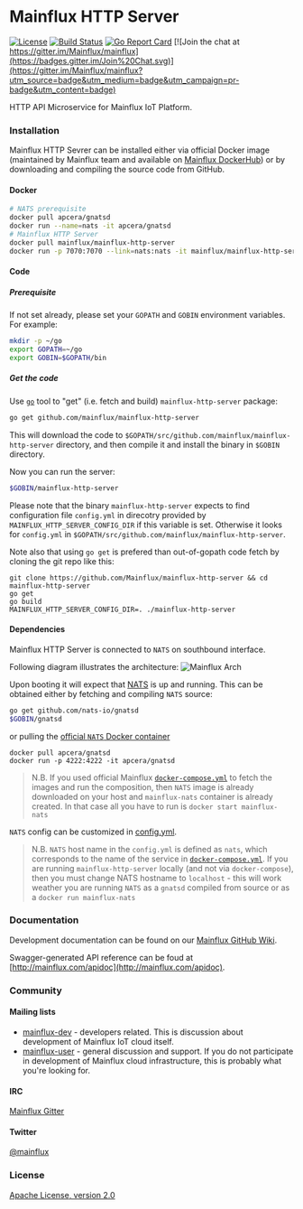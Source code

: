 # Mainflux HTTP Server

[![License](https://img.shields.io/badge/license-Apache%20v2.0-blue.svg)](LICENSE)
[![Build Status](https://travis-ci.org/Mainflux/mainflux-http-server.svg?branch=master)](https://travis-ci.org/Mainflux/mainflux-http-server)
[![Go Report Card](https://goreportcard.com/badge/github.com/Mainflux/mainflux-http-server)](https://goreportcard.com/report/github.com/Mainflux/mainflux-http-server)
[![Join the chat at https://gitter.im/Mainflux/mainflux](https://badges.gitter.im/Join%20Chat.svg)](https://gitter.im/Mainflux/mainflux?utm_source=badge&utm_medium=badge&utm_campaign=pr-badge&utm_content=badge)

HTTP API Microservice for Mainflux IoT Platform.

### Installation
Mainflux HTTP Sevrer can be installed either via official Docker image (maintained by Mainflux team and available on [Mainflux DockerHub](https://hub.docker.com/u/mainflux)) or by downloading and compiling the source code from GitHub.

#### Docker
```bash
# NATS prerequisite
docker pull apcera/gnatsd
docker run --name=nats -it apcera/gnatsd
# Mainflux HTTP Server
docker pull mainflux/mainflux-http-server
docker run -p 7070:7070 --link=nats:nats -it mainflux/mainflux-http-server
```
#### Code
##### Prerequisite
If not set already, please set your `GOPATH` and `GOBIN` environment variables. For example:
```bash
mkdir -p ~/go
export GOPATH=~/go
export GOBIN=$GOPATH/bin
```

##### Get the code
Use [`go`](https://golang.org/cmd/go/) tool to "get" (i.e. fetch and build) `mainflux-http-server` package:
```bash
go get github.com/mainflux/mainflux-http-server
```

This will download the code to `$GOPATH/src/github.com/mainflux/mainflux-http-server` directory,
and then compile it and install the binary in `$GOBIN` directory.

Now you can run the server:
```bash
$GOBIN/mainflux-http-server
```

Please note that the binary `mainflux-http-server` expects to find configuration file `config.yml` in
direcotry provided by `MAINFLUX_HTTP_SERVER_CONFIG_DIR` if this variable is set. Otherwise it looks for `config.yml`
in `$GOPATH/src/github.com/mainflux/mainflux-http-server`.

Note also that using `go get` is prefered than out-of-gopath code fetch by cloning the git repo like this:
```
git clone https://github.com/Mainflux/mainflux-http-server && cd mainflux-http-server
go get
go build
MAINFLUX_HTTP_SERVER_CONFIG_DIR=. ./mainflux-http-server
```

#### Dependencies
Mainflux HTTP Server is connected to `NATS` on southbound interface.

Following diagram illustrates the architecture:
![Mainflux Arch](https://github.com/Mainflux/mainflux-doc/blob/master/mermaid/arch.png)

Upon booting it will expect that [NATS](https://github.com/nats-io/gnatsd) is up and running. This can be obtained either by fetching and compiling `NATS` source:
```bash
go get github.com/nats-io/gnatsd
$GOBIN/gnatsd
```
or pulling the [official `NATS` Docker container](https://hub.docker.com/r/apcera/gnatsd/)
```
docker pull apcera/gnatsd
docker run -p 4222:4222 -it apcera/gnatsd
```
> N.B. If you used official Mainflux
> [`docker-compose.yml`](https://github.com/Mainflux/mainflux/blob/master/docker-compose.yml) to
> fetch the images and run the composition, then `NATS` image is already downloaded on your host and `mainflux-nats`
> container is already created. In that case all you have to run is `docker start mainflux-nats`

`NATS` config can be customized in [config.yml](config.yml).

> N.B. `NATS` host name in the `config.yml` is defined as `nats`,
> which corresponds to the name of the service in [`docker-compose.yml`](https://github.com/Mainflux/mainflux/blob/master/docker-compose.yml).
> If you are running `mainflux-http-server` locally (and not via `docker-compose`), then you must change
> NATS hostname to `localhost` - this will work weather you are running `NATS` as a `gnatsd` compiled from source
> or as a `docker run mainflux-nats`

### Documentation
Development documentation can be found on our [Mainflux GitHub Wiki](https://github.com/Mainflux/mainflux/wiki).

Swagger-generated API reference can be foud at [http://mainflux.com/apidoc](http://mainflux.com/apidoc).

### Community
#### Mailing lists
- [mainflux-dev](https://groups.google.com/forum/#!forum/mainflux-dev) - developers related. This is discussion about development of Mainflux IoT cloud itself.
- [mainflux-user](https://groups.google.com/forum/#!forum/mainflux-user) - general discussion and support. If you do not participate in development of Mainflux cloud infrastructure, this is probably what you're looking for.

#### IRC
[Mainflux Gitter](https://gitter.im/Mainflux/mainflux?utm_source=badge&utm_medium=badge&utm_campaign=pr-badge&utm_content=badge)

#### Twitter
[@mainflux](https://twitter.com/mainflux)

### License
[Apache License, version 2.0](LICENSE)
